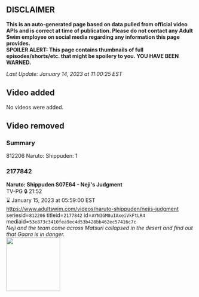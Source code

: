 ## DISCLAIMER
**This is an auto-generated page based on data pulled from official video APIs and is correct at time of publication. Please do not contact any Adult Swim employee on social media regarding any information this page provides.**  
**SPOILER ALERT: This page contains thumbnails of full episodes/shorts/etc. that might be spoilery to you. YOU HAVE BEEN WARNED.**  

_Last Update: January 14, 2023 at 11:00:25 EST_
## Video added
No videos were added.  
## Video removed
### Summary
812206 Naruto: Shippuden: 1  
### 2177842
**Naruto: Shippuden S07E64 - Neji's Judgment**  
TV-PG 🔒 21:52  
⌛ January 15, 2023 at 05:59:00 EST  
https://www.adultswim.com/videos/naruto-shippuden/nejis-judgment  
seriesid=`812206` titleid=`2177842` id=`AYN3GM8uIAxeiVkFtLR4` mediaid=`53e873c3410fea9ec4d53b428bb462ec57416c7c`  
_Neji and the team come across Matsuri collapsed in the desert and find out that Gaara is in danger._  
<a href="https://media.cdn.adultswim.com/uploads/20220927/thumbnails/2_229271557406-NarutoShippuden_412_NejisJudgement.png"><img src="https://media.cdn.adultswim.com/uploads/20220927/thumbnails/2_229271557406-NarutoShippuden_412_NejisJudgement.png" height="144px" /></a>
